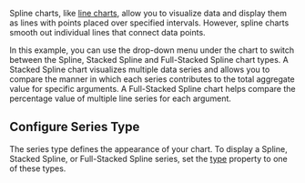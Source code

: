 Spline charts, like [line charts](/Demos/WidgetsGallery/Demo/Charts/Line/), allow you to visualize data and display them as lines with points placed over specified intervals. However, spline charts smooth out individual lines that connect data points. 

In this example, you can use the drop-down menu under the chart to switch between the Spline, Stacked Spline and Full-Stacked Spline chart types. A Stacked Spline chart visualizes multiple data series and allows you to compare the manner in which each series contributes to the total aggregate value for specific arguments. A Full-Stacked Spline chart helps compare the percentage value of multiple line series for each argument.

## Configure Series Type

The series type defines the appearance of your chart. To display a Spline, Stacked Spline, or Full-Stacked Spline series, set the [type](/Documentation/ApiReference/UI_Components/dxChart/Configuration/#type) property to one of these types. 